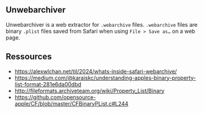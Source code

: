 Unwebarchiver
---

Unwebarchiver is a web extractor for `.webarchive` files. `.webarchive` files are binary `.plist` files saved from Safari when using `File > Save as…` on a web page.

## Ressources

* https://alexwlchan.net/til/2024/whats-inside-safari-webarchive/
* https://medium.com/@karaiskc/understanding-apples-binary-property-list-format-281e6da00dbd
* http://fileformats.archiveteam.org/wiki/Property_List/Binary
* https://github.com/opensource-apple/CF/blob/master/CFBinaryPList.c#L244
